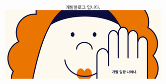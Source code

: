 <div align="center">
  <br>
  <div>개발블로그 입니다.</div>
  <img src="/assets/images/banners/home-juj-u2.png"/>

